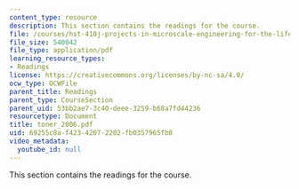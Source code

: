 ```yaml
---
content_type: resource
description: This section contains the readings for the course.
file: /courses/hst-410j-projects-in-microscale-engineering-for-the-life-sciences-spring-2007/69255c8af42342072202fb0357965fb8_toner_2006.pdf
file_size: 540042
file_type: application/pdf
learning_resource_types:
- Readings
license: https://creativecommons.org/licenses/by-nc-sa/4.0/
ocw_type: OCWFile
parent_title: Readings
parent_type: CourseSection
parent_uid: 53bb2ae7-3c40-deee-3259-b68a7fd44236
resourcetype: Document
title: toner_2006.pdf
uid: 69255c8a-f423-4207-2202-fb0357965fb8
video_metadata:
  youtube_id: null
---
```

This section contains the readings for the course.